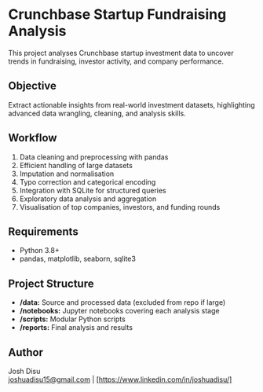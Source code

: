 # Crunchbase Startup Fundraising Analysis

This project analyses Crunchbase startup investment data to uncover trends in fundraising, investor activity, and company performance.

## Objective
Extract actionable insights from real-world investment datasets, highlighting advanced data wrangling, cleaning, and analysis skills.

## Workflow
1. Data cleaning and preprocessing with pandas
2. Efficient handling of large datasets
3. Imputation and normalisation
4. Typo correction and categorical encoding
5. Integration with SQLite for structured queries
6. Exploratory data analysis and aggregation
7. Visualisation of top companies, investors, and funding rounds

## Requirements
- Python 3.8+
- pandas, matplotlib, seaborn, sqlite3

## Project Structure
- **/data:** Source and processed data (excluded from repo if large)
- **/notebooks:** Jupyter notebooks covering each analysis stage
- **/scripts:** Modular Python scripts
- **/reports:** Final analysis and results

## Author
Josh Disu  
joshuadisu15@gmail.com | [https://www.linkedin.com/in/joshuadisu/]
